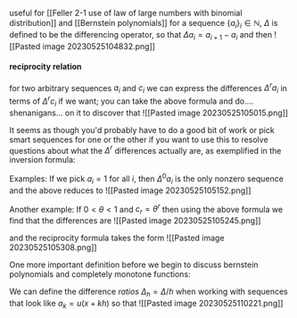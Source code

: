 useful for [[Feller 2-1 use of law of large numbers with binomial distribution]] and [[Bernstein polynomials]]
for a sequence $\{a_i\}_i \in \mathbb{N}$, $\Delta$ is defined to be the differencing operator, so that $\Delta a_i = a_{i +1} - a_i$ and then 
![[Pasted image 20230525104832.png]]

#### reciprocity relation
for two arbitrary sequences $a_i$ and $c_i$ we can express the differences $\Delta^r a_i$ in terms of $\Delta^r c_i$ if we want; you can take the above formula and do.... shenanigans... on it to discover that ![[Pasted image 20230525105015.png]]

It seems as though you'd probably have to do a good bit of work or pick smart sequences for one or the other if you want to use this to resolve questions about what the $\Delta^r$ differences actually are, as exemplified in the inversion formula: 

Examples:
If we pick $a_i = 1$ for all $i$, then $\Delta^0 a_i$ is the only nonzero sequence and the above reduces to 
![[Pasted image 20230525105152.png]]

Another example: 
If $0 < \theta < 1$ and $c_r = \theta^r$ then using the above formula we find that the differences are ![[Pasted image 20230525105245.png]]

and the reciprocity formula takes the form ![[Pasted image 20230525105308.png]]

One more important definition before we begin to discuss bernstein polynomials and completely monotone functions: 

We can define the difference *ratios* $\Delta_{h} = \Delta/h$  when working with sequences that look like $a_k = u(x + kh)$ so that ![[Pasted image 20230525110221.png]]


